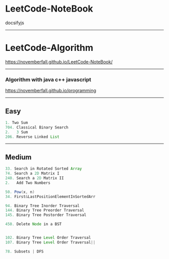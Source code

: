 # LeetCode-NoteBook
docsifyjs 

---
# LeetCode-Algorithm

https://novemberfall.github.io/LeetCode-NoteBook/


---

### Algorithm with java c++ javascript

https://novemberfall.github.io/programming

---



## Easy

```java
1. Two Sum  
704. Classical Binary Search
2.   3 Sum
206. Reverse Linked List
```
---

## Medium

```java
33. Search in Rotated Sorted Array
74. Search a 2D Matrix I
240. Search a 2D Matrix II
2.   Add Two Numbers

50. Pow(x, n)
34. First&LastPositionElementInSortedArr

94. Binary Tree Inorder Traversal
144. Binary Tree Preorder Traversal
145. Binary Tree Postorder Traversal

450. Delete Node in a BST 


102. Binary Tree Level Order Traversal
107. Binary Tree Level Order Traversal||

78. Subsets | DFS
```